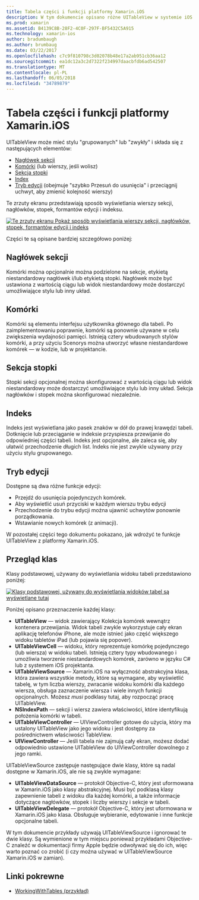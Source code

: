 ```yaml
---
title: Tabela części i funkcji platformy Xamarin.iOS
description: W tym dokumencie opisano różne UITableView w systemie iOS. Zawarto informacje nagłówki sekcji, komórek, stopek sekcji, indeksu i tryb edycji.
ms.prod: xamarin
ms.assetid: B4139C8B-28F2-4C0F-297F-BF5432C5A915
ms.technology: xamarin-ios
author: bradumbaugh
ms.author: brumbaug
ms.date: 03/22/2017
ms.openlocfilehash: c7c9f810798c3d02078b48e17a2ab951cb36aa12
ms.sourcegitcommit: ea1dc12a3c2d7322f234997daacbfdb6ad542507
ms.translationtype: MT
ms.contentlocale: pl-PL
ms.lasthandoff: 06/05/2018
ms.locfileid: "34789879"
---
```

# <a name="table-parts-and-functionality-in-xamarinios"></a>Tabela części i funkcji platformy Xamarin.iOS

UITableView może mieć stylu "grupowanych" lub "zwykły" i składa się z następujących elementów:

-  [Nagłówek sekcji](#Section_Header)
-  [Komórki](#Cells) (lub wierszy, jeśli wolisz)
-  [Sekcja stopki](#Section_Footer)
-  [Index](#Index)
-  [Tryb edycji](#Edit_Features) (obejmuje "szybko Przesuń do usunięcia" i przeciągnij uchwyt, aby zmienić kolejność wierszy) 

Te zrzuty ekranu przedstawiają sposób wyświetlania wierszy sekcji, nagłówków, stopek, formantów edycji i indeksu.

 [![](table-parts-and-functionality-images/image1a.png "Te zrzuty ekranu Pokaż sposób wyświetlania wierszy sekcji, nagłówków, stopek, formantów edycji i indeks")](table-parts-and-functionality-images/image1a.png#lightbox)

Części te są opisane bardziej szczegółowo poniżej:

<a name="Section_Header" />

## <a name="section-header"></a>Nagłówek sekcji

Komórki można opcjonalnie można podzielone na sekcje, etykietą niestandardowy nagłówek i/lub etykietą stopki. Nagłówek może być ustawiona z wartością ciągu lub widok niestandardowy może dostarczyć umożliwiające stylu lub inny układ.

<a name="Cells" />

## <a name="cells"></a>Komórki

Komórki są elementu interfejsu użytkownika głównego dla tabeli. Po zaimplementowaniu poprawnie, komórki są ponownie używane w celu zwiększenia wydajności pamięci. Istnieją cztery wbudowanych stylów komórki, a przy użyciu Scenorys można utworzyć własne niestandardowe komórek — w kodzie, lub w projektancie.

<a name="Section_Footer"/>

## <a name="section-footer"></a>Sekcja stopki

Stopki sekcji opcjonalnej można skonfigurować z wartością ciągu lub widok niestandardowy może dostarczyć umożliwiające stylu lub inny układ. Sekcja nagłówków i stopek można skonfigurować niezależnie.

<a name="Index" />

## <a name="index"></a>Indeks

Indeks jest wyświetlana jako pasek znaków w dół do prawej krawędzi tabeli.
Dotknięcie lub przeciąganie w indeksie przyspiesza przewijanie do odpowiedniej części tabeli. Indeks jest opcjonalne, ale zaleca się, aby ułatwić przechodzenie długich list. Indeks nie jest zwykle używany przy użyciu stylu grupowanego.

<a name="Edit_Features" />

## <a name="editing-mode"></a>Tryb edycji

Dostępne są dwa różne funkcje edycji:

- Przejdź do usunięcia pojedynczych komórek.
- Aby wyświetlić usuń przyciski w każdym wierszu trybu edycji 
- Przechodzenie do trybu edycji można ujawnić uchwytów ponownie porządkowania. 
- Wstawianie nowych komórek (z animacji).

W pozostałej części tego dokumentu pokazano, jak wdrożyć te funkcje UITableView z platformy Xamarin.iOS.


## <a name="classes-overview"></a>Przegląd klas

Klasy podstawowej, używany do wyświetlania widoku tabeli przedstawiono poniżej:

[![](table-parts-and-functionality-images/classdiagram.png "Klasy podstawowej, używany do wyświetlania widoków tabel są wyświetlane tutaj")](table-parts-and-functionality-images/classdiagram.png#lightbox)

Poniżej opisano przeznaczenie każdej klasy:

- **UITableView** — widok zawierający Kolekcja komórek wewnątrz kontenera przewijania. Widok tabeli zwykle wykorzystuje cały ekran aplikację telefonów iPhone, ale może istnieć jako część większego widoku tabletów iPad (lub pojawia się popover). 
- **UITableViewCell** — widoku, który reprezentuje komórkę pojedynczego (lub wiersza) w widoku tabeli. Istnieją cztery typy wbudowanego i umożliwia tworzenie niestandardowych komórek, zarówno w języku C# lub z systemem iOS projektanta. 
- **UITableViewSource** — Xamarin.iOS na wyłączność abstrakcyjna klasa, która zawiera wszystkie metody, które są wymagane, aby wyświetlić tabelę, w tym liczba wierszy, zwracanie widoku komórki dla każdego wiersza, obsługa zaznaczenie wiersza i wiele innych funkcji opcjonalnych. Możesz *musi* podklasy tutaj, aby rozpocząć pracę UITableView. 
- **NSIndexPath** — sekcji i wiersz zawiera właściwości, które identyfikują położenia komórki w tabeli. 
- **UITableViewController** — UIViewController gotowe do użycia, który ma ustalony UITableView jako jego widoku i jest dostępny za pośrednictwem właściwości TableView. 
- **UIViewController** — Jeśli tabela nie zajmują cały ekran, możesz dodać odpowiednio ustawione UITableView do UIViewController dowolnego z jego ramki. 

UITableViewSource zastępuje następujące dwie klasy, które są nadal dostępne w Xamarin.iOS, ale nie są zwykle wymagane:

- **UITableViewDataSource** — protokół Objective-C, który jest uformowana w Xamarin.iOS jako klasy abstrakcyjnej. Musi być podklasą klasy zapewnienie tabeli z widoku dla każdej komórki, a także informacje dotyczące nagłówków, stopek i liczby wierszy i sekcje w tabeli. 
- **UITableViewDelegate** — protokół Objective-C, który jest uformowana w Xamarin.iOS jako klasa. Obsługuje wybieranie, edytowanie i inne funkcje opcjonalne tabeli. 

W tym dokumencie przykłady używają UITableViewSource i ignorować te dwie klasy. Są wymienione w tym miejscu ponieważ przykładami Objective-C znaleźć w dokumentacji firmy Apple będzie odwoływać się do ich, więc warto poznać co zrobić (i czy można używać w UITableViewSource Xamarin.iOS w zamian).

## <a name="related-links"></a>Linki pokrewne

- [WorkingWithTables (przykład)](https://developer.xamarin.com/samples/monotouch/WorkingWithTables)
